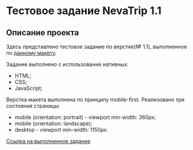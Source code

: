 # Тестовое задание NevaTrip 1.1

## Описание проекта 
Здесь представлено тестовое задание по верстке(№ 1.1), выполненное по [данному макету](https://www.figma.com/file/JyFQcxiynMH1i5ViWz4qi0/Layout-test-task?node-id=41%3A0).

Задание выполнено с использование нативных: 
- HTML;
- CSS;
- JavaScript;

Верстка макета выполнена по принципу mobile-first.
Реализовано три состояния страницы:
- mobile (orientation: portrait) - viewport min-width: 360px;
- mobile (orientation: landscape);
- desktop - viewport min-width: 1150px.

[Ссылка на выполненное задание](https://alexsk529.github.io/NevaTrip_1.1/)